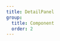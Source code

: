 ```yaml
---
title: DetailPanel
group:
  title: Component
  order: 2
---
```


<code src="../../../examples/component/detail-panel" compact background="#f6f7f9" />
